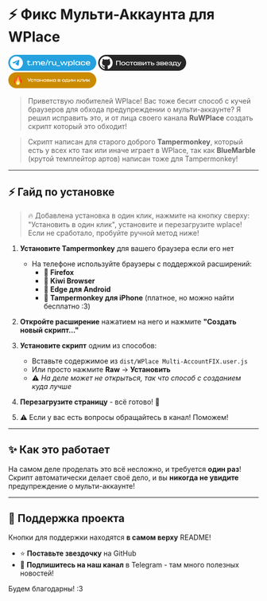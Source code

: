 # ⚡ Фикс Мульти-Аккаунта для WPlace

[![Telegram](./static/telegram.png)](https://t.me/ru_wplace)
[![GitHub Stars](./static/github.png)](https://github.com/KilDoomWise/WPlace-MultiAccountFix/stargazers)
[![OneClick](./static/oneclick.png)](https://github.com/KilDoomWise/WPlace-MultiAccountFix/stargazers)

> Приветствую любителей WPlace! Вас тоже бесит способ с кучей браузеров для обхода предупреждении о мульти-аккаунте? Я решил исправить это, и от лица своего канала **RuWPlace** создать скрипт который это обходит!

> Скрипт написан для старого доброго **Tampermonkey**, который есть у всех кто так или иначе играет в WPlace, так как **BlueMarble** (крутой темплейтор артов) написан тоже для Tampermonkey!


---

## ⚡ Гайд по установке
> 🔥 Добавлена установка в один клик, нажмите на кнопку сверху: "Установить в один клик", установите и перезагрузите wplace! Если не сработало, пробуйте ручной метод ниже!

1. **Установите Tampermonkey** для вашего браузера если его нет
   - На телефоне используйте браузеры с поддержкой расширений:
     - 🦊 **Firefox**
     - 🥝 **Kiwi Browser** 
     - 📱 **Edge для Android**
     - 🍎 **Tampermonkey для iPhone** (платное, но можно найти бесплатно :3)

2. **Откройте расширение** нажатием на него и нажмите **"Создать новый скрипт..."**

3. **Установите скрипт** одним из способов:
   - Вставьте содержимое из `dist/WPlace Multi-AccountFIX.user.js`
   - Или просто нажмите **Raw** → **Установить** 
   - ⚠️ *На деле может не открыться, так что способ с созданием куда лучше*

4. **Перезагрузите страницу** - всё готово! 🎉
5. ⚠️ Если у вас есть вопросы обращайтесь в канал! Поможем!
---

## ✨ Как это работает

На самом деле проделать это всё несложно, и требуется **один раз**! Скрипт автоматически делает своё дело, и вы **никогда не увидите** предупреждение о мульти-аккаунте!

---

## 🤝 Поддержка проекта

Кнопки для поддержки находятся **в самом верху** README!

- ⭐ **Поставьте звездочку** на GitHub
- 📢 **Подпишитесь на наш канал** в Telegram - там много полезных новостей!

Будем благодарны! :3
